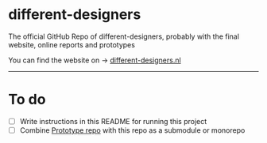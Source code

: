 # different-designers
The official GitHub Repo of different-designers, probably with the final website, online reports and prototypes

You can find the website on → [different-designers.nl](https://www.different-designers.nl/)

---

# To do

- [ ] Write instructions in this README for running this project
- [ ] Combine [Prototype repo](https://github.com/michelvanheest/iuxd-anwb) with this repo as a submodule or monorepo